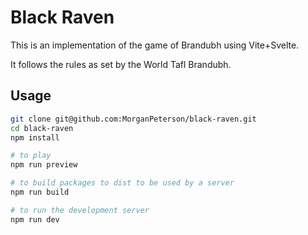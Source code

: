 # Black Raven

This is an implementation of the game of Brandubh using Vite+Svelte.

It follows the rules as set by the World Tafl Brandubh.

## Usage

```bash
git clone git@github.com:MorganPeterson/black-raven.git
cd black-raven
npm install

# to play
npm run preview

# to build packages to dist to be used by a server
npm run build

# to run the development server
npm run dev
```
